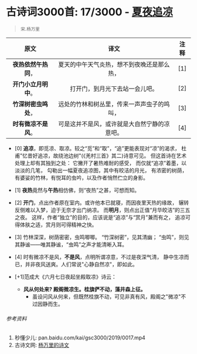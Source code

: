 # 古诗词3000首: 17/3000 - [夏夜追凉](https://so.gushiwen.org/shiwenv_2d549d9a09f4.aspx)
> `宋`.`杨万里`

|原文 |译文 |注释 |
|:---:|:---:|:---:|
|**夜热依然午热同**，|夏天的中午天气炎热，想不到夜晚还是那么热，|[1]|
|**开门小立月明中**。|打开门，到月光下去站一会儿吧。|[2]|
|**竹深树密虫鸣处**，|远处的竹林和树丛里，传来一声声虫子的鸣叫，|[3]|
|**时有微凉不是风**。|可是这并不是风，或许就是大自然宁静的凉意吧。|[4]|

* [0] **追凉**，即觅凉、取凉。较之“觅”和“取”，“追”更能表现对“凉”的渴求，
      杜甫"忆昔好追凉，故绕池边树"(《羌村三首》其二)诗意可见。
      但这首诗在艺术处理上却有其独到之处： 它撇开了暑热难耐的感受，
      而仅就“追凉”着墨，以淡淡的几笔，
      勾勒出一幅夏夜追凉图，其中有皎洁的月光，
      有浓密的树荫，有婆娑的竹林，有悦耳的虫吟，以及作者悄然伫立的身影。
* [1] **夜热**竟然与**午热**相仿佛，则“夜热”之甚，可想而知。
* [2] **开门**，点出作者原在室内。或许他本已就寝，而因夜里天热的缘故，
      辗转反侧难以入梦，迫于无奈才出门纳凉。
      而**明月**，则点出正值“月华皎洁”的三五之夜。
      这样，作者“独立”的目的，应该说是“追凉”与“赏月”兼而有之，
      追凉可得体肤之适，赏月则可得精神之快。
* [3] 竹林深深，树荫密密，虫鸣唧唧。 “竹深树密”，见其清幽；
      “虫鸣”，则见其静谧——唯其静谧，“虫鸣”之声才能清晰入耳。
* [4] 时有微凉不是风，**不是风**，点明所谓凉意，不过是夜深气清，
      静中生凉而已，并非夜风送爽。人们常说"心静自然凉"，即如此。

* [+1]范成大《六月七日夜起坐殿取凉》诗云：
  * **风从何处来? 殿阁微凉生。桂旗俨不动，藻井森上征。**
    * 虽设问风从何来，但既然桂旗不动，可见非真有风，殿阁之"微凉"不过因静而生。

###### 参考资料
1. 秒懂少儿: pan.baidu.com/kai/gsc3000/2019/0017.mp4
1. 古诗文网: [杨万里的诗文](https://so.gushiwen.org/authorv_677ad0bb97e7.aspx)
